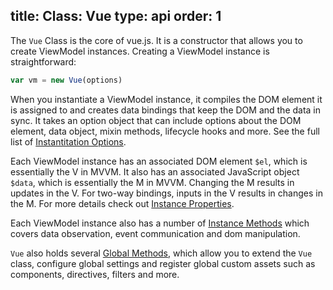 title: Class: Vue
type: api
order: 1
---

The `Vue` Class is the core of vue.js. It is a constructor that allows you to create ViewModel instances. Creating a ViewModel instance is straightforward:

``` js
var vm = new Vue(options)
```

When you instantiate a ViewModel instance, it compiles the DOM element it is assigned to and creates data bindings that keep the DOM and the data in sync. It takes an option object that can include options about the DOM element, data object, mixin methods, lifecycle hooks and more. See the full list of [Instantitation Options](/api/instantiation-options.html).

Each ViewModel instance has an associated DOM element `$el`, which is essentially the V in MVVM. It also has an associated JavaScript object `$data`, which is essentially the M in MVVM. Changing the M results in updates in the V. For two-way bindings, inputs in the V results in changes in the M. For more details check out [Instance Properties](/api/instance-properties.html).

Each ViewModel instance also has a number of [Instance Methods](/api/instance-methods.html) which covers data observation, event communication and dom manipulation.

`Vue` also holds several [Global Methods](/api/global-methods.html), which allow you to extend the `Vue` class, configure global settings and register global custom assets such as components, directives, filters and more.